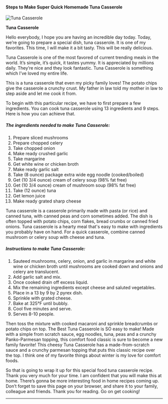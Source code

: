             

#### Steps to Make Super Quick Homemade Tuna Casserole

![Tuna Casserole](https://img-global.cpcdn.com/recipes/32897149/751x532cq70/tuna-casserole-recipe-main-photo.jpg)

**Tuna Casserole**

Hello everybody, I hope you are having an incredible day today. Today, we’re going to prepare a special dish, tuna casserole. It is one of my favorites. This time, I will make it a bit tasty. This will be really delicious.

Tuna Casserole is one of the most favored of current trending meals in the world. It’s simple, it’s quick, it tastes yummy. It is appreciated by millions daily. They’re nice and they look fantastic. Tuna Casserole is something which I’ve loved my entire life.

This is a tuna casserole that even my picky family loves! The potato chips give the casserole a crunchy crust. My father in law told my mother in law to step aside and let me cook it from.

To begin with this particular recipe, we have to first prepare a few ingredients. You can cook tuna casserole using 13 ingredients and 9 steps. Here is how you can achieve that.

##### The ingredients needed to make Tuna Casserole:

1.  Prepare sliced mushrooms
2.  Prepare chopped celery
3.  Take chopped onion
4.  Make ready crushed garlic
5.  Take margarine
6.  Get white wine or chicken broth
7.  Make ready garlic salt
8.  Take (8 ounce) package extra wide egg noodle (cooked/boiled)
9.  Get (10 3/4 ounce) cream of celery soup (98% fat free)
10.  Get (10 3/4 ounce) cream of mushroom soup (98% fat free)
11.  Take (12 ounce) tuna
12.  Get lemon juice
13.  Make ready grated sharp cheese

Tuna casserole is a casserole primarily made with pasta (or rice) and canned tuna, with canned peas and corn sometimes added. The dish is often topped with potato chips, corn flakes, bread crumbs or canned fried onions. Tuna casserole is a hearty meal that's easy to make with ingredients you probably have on hand. For a quick casserole, combine canned mushroom or celery soup with cheese and tuna.

##### Instructions to make Tuna Casserole:

1.  Sauteed mushrooms, celery, onion, and garlic in margarine and white wine or chicken broth until mushrooms are cooked down and onions and celery are translucent.
2.  Add garlic salt and mix.
3.  Once cooked drain off excess liquid.
4.  Mix the remaining ingredients except cheese and saluted vegetables.
5.  Place in a 13 by 9 by 2 pyrex dish.
6.  Sprinkle with grated cheese.
7.  Bake at 325°F until bubbly.
8.  Cool five minutes and serve.
9.  Serves 8-10 people.

Then toss the mixture with cooked macaroni and sprinkle breadcrumbs or potato chips on top. The Best Tuna Casserole is SO easy to make! Made with a simple from scratch sauce, egg noodles, tuna, peas and a crunchy Panko-Parmesan topping, this comfort food classic is sure to become a new family favorite! This cheesy Tuna Casserole has a made-from-scratch sauce and a crunchy parmesan topping that puts this classic recipe over the top. I think one of my favorite things about winter is my love for comfort foods.

So that is going to wrap it up for this special food tuna casserole recipe. Thank you very much for your time. I am confident that you will make this at home. There’s gonna be more interesting food in home recipes coming up. Don’t forget to save this page on your browser, and share it to your family, colleague and friends. Thank you for reading. Go on get cooking!

* * *